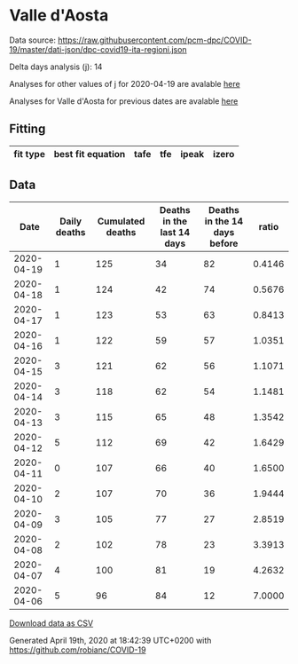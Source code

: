 # Valle d'Aosta

Data source: https://raw.githubusercontent.com/pcm-dpc/COVID-19/master/dati-json/dpc-covid19-ita-regioni.json

Delta days analysis (j): 14

Analyses for other values of j for 2020-04-19 are avalable [here](../2020-04-19/README.md)

Analyses for Valle d'Aosta for previous dates are avalable [here](../README.md)

## Fitting 
|fit type|best fit equation|tafe|tfe|ipeak|izero|
|-------|-----|--------|------|---|---|

## Data
|Date|Daily deaths|Cumulated deaths|Deaths in the last 14 days|Deaths in the 14 days before|ratio|
|----|----------|-----------|-------|--------------------|-----|
|2020-04-19|1|125|34|82|0.4146|
|2020-04-18|1|124|42|74|0.5676|
|2020-04-17|1|123|53|63|0.8413|
|2020-04-16|1|122|59|57|1.0351|
|2020-04-15|3|121|62|56|1.1071|
|2020-04-14|3|118|62|54|1.1481|
|2020-04-13|3|115|65|48|1.3542|
|2020-04-12|5|112|69|42|1.6429|
|2020-04-11|0|107|66|40|1.6500|
|2020-04-10|2|107|70|36|1.9444|
|2020-04-09|3|105|77|27|2.8519|
|2020-04-08|2|102|78|23|3.3913|
|2020-04-07|4|100|81|19|4.2632|
|2020-04-06|5|96|84|12|7.0000|

[Download data as CSV](COVID-19_valle_d'aosta_j14_2020-04-19.csv)

Generated April 19th, 2020 at 18:42:39 UTC+0200 with https://github.com/robianc/COVID-19
